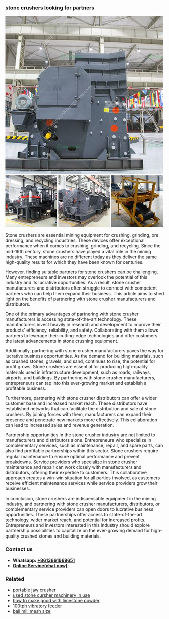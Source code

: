 <h3>stone crushers looking for partners</h3><img src='1708408679.jpg' alt=''><p>Stone crushers are essential mining equipment for crushing, grinding, ore dressing, and recycling industries. These devices offer exceptional performance when it comes to crushing, grinding, and recycling. Since the mid-19th century, stone crushers have played a vital role in the mining industry. These machines are no different today as they deliver the same high-quality results for which they have been known for centuries.</p><p>However, finding suitable partners for stone crushers can be challenging. Many entrepreneurs and investors may overlook the potential of this industry and its lucrative opportunities. As a result, stone crusher manufacturers and distributors often struggle to connect with competent partners who can help them expand their business. This article aims to shed light on the benefits of partnering with stone crusher manufacturers and distributors.</p><p>One of the primary advantages of partnering with stone crusher manufacturers is accessing state-of-the-art technology. These manufacturers invest heavily in research and development to improve their products' efficiency, reliability, and safety. Collaborating with them allows partners to leverage their cutting-edge technologies and offer customers the latest advancements in stone crushing equipment.</p><p>Additionally, partnering with stone crusher manufacturers paves the way for lucrative business opportunities. As the demand for building materials, such as crushed stones, gravels, and sand, continues to rise, the potential for profit grows. Stone crushers are essential for producing high-quality materials used in infrastructure development, such as roads, railways, airports, and buildings. By partnering with stone crusher manufacturers, entrepreneurs can tap into this ever-growing market and establish a profitable business.</p><p>Furthermore, partnering with stone crusher distributors can offer a wider customer base and increased market reach. These distributors have established networks that can facilitate the distribution and sale of stone crushers. By joining forces with them, manufacturers can expand their presence and penetrate new markets more effectively. This collaboration can lead to increased sales and revenue generation.</p><p>Partnership opportunities in the stone crusher industry are not limited to manufacturers and distributors alone. Entrepreneurs who specialize in complementary services, such as maintenance, repair, and spare parts, can also find profitable partnerships within this sector. Stone crushers require regular maintenance to ensure optimal performance and prevent breakdowns. Service providers who specialize in stone crusher maintenance and repair can work closely with manufacturers and distributors, offering their expertise to customers. This collaborative approach creates a win-win situation for all parties involved, as customers receive efficient maintenance services while service providers grow their businesses.</p><p>In conclusion, stone crushers are indispensable equipment in the mining industry, and partnering with stone crusher manufacturers, distributors, or complementary service providers can open doors to lucrative business opportunities. These partnerships offer access to state-of-the-art technology, wider market reach, and potential for increased profits. Entrepreneurs and investors interested in this industry should explore partnership possibilities to capitalize on the ever-growing demand for high-quality crushed stones and building materials.</p><h3>Contact us</h3><ul><li><strong>Whatsapp:&nbsp;<a href="https://wa.me/8613661969651">+8613661969651</a></strong></li><li><a href="https://swt.shibang-china.com/?git&amp;zhl&amp;stone crushers looking for partners"><strong>Online Service(chat now)</strong></a></li></ul><h3>Related</h3><ul><li><a href='portable jaw crusher.md'>portable jaw crusher</a></li><li><a href='used stone cursher machinery in uae.md'>used stone cursher machinery in uae</a></li><li><a href='how to make good with limestone powder.md'>how to make good with limestone powder</a></li><li><a href='100tph vibratory feeder.md'>100tph vibratory feeder</a></li><li><a href='ball mill mesh size.md'>ball mill mesh size</a></li></ul>